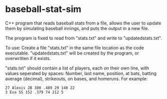 # baseball-stat-sim
C++ program that reads baseball stats from a file, allows the user to update them by simulating baseball innings, and puts the output in a new file.

The program is fixed to read from "stats.txt" and write to "updatedstats.txt".

To use: Create a file "stats.txt" in the same file location as the code executable. "updatedstats.txt" will be created by the program, or overwritten if it exists.

"stats.txt" should contain a list of players, each on their own line, with values seperated by spaces: Number, last name, position, at bats, batting average (decimal), strikeouts, on bases, and homeruns. For example:
```
27 Alexis 2B 300 .489 29 140 22
3 Eva SS 152 .379 74 212 5
